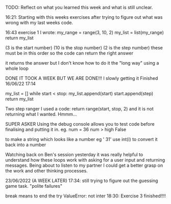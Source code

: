 TODO: Reflect on what you learned this week and what is still unclear.

16:21: Starting with this weeks exercises after trying to figure out what was wrong with my last weeks code.

16:43 exercise 1 I wrote:
my_range = range(3, 10, 2)
my_list = list(my_range)
return my_list

(3 is the start number)
(10 is the stop number)
(2 is the step number) these must be in this order so the code can return the right answer

it returns the answer but I don't know how to do it the "long way" using a whole loop

DONE IT TOOK A WEEK BUT WE ARE DONE!!!
I slowly getting it
Finished 16/06/22 17:14

my_list = []
while start < stop:
my_list.append(start)
start.append(step)
return my_list

Two step ranger
I used a code: return range(start, stop, 2)
and it is not returning what I wanted. Hmmm...

SUPER ASKER
Using the debug console allows you to test code before finalising and putting it in.
eg. num = 36
num > high False

to make a string which looks like a number eg ' 31' use int(i) to convert it back into a number

Watching back on Ben's session yesterday it was really helpful to understand how these loops work with asking for a user input and returning messages. Being about to listen to my partner I could get a better grasp on the work and other thinking processes.

23/06/2022 (A WEEK LATER)
17:34: still trying to figure out the guessing game task. "polite failures"

break means to end the try
ValueError: not inter
18:30: Exercise 3 finished!!!!
